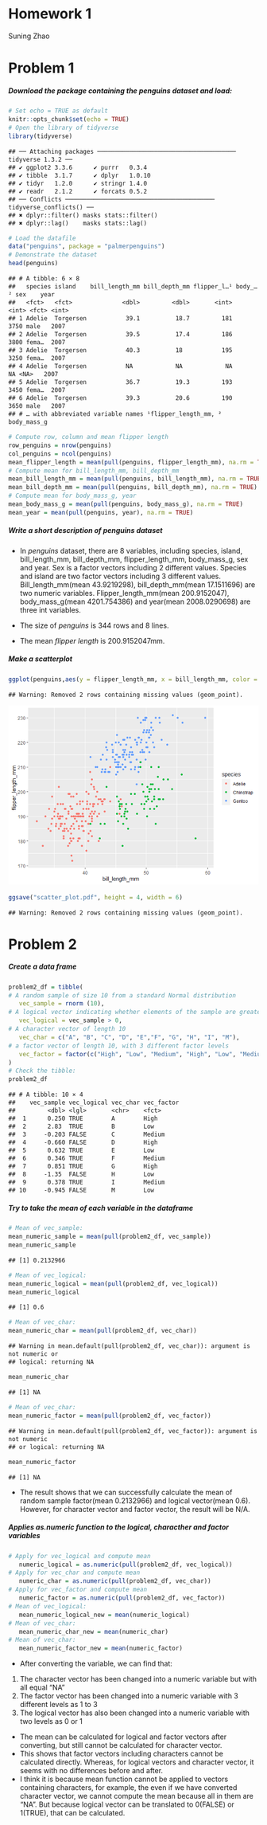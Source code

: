 Homework 1
================
Suning Zhao

# Problem 1

##### Download the package containing the penguins dataset and load:

``` r
# Set echo = TRUE as default
knitr::opts_chunk$set(echo = TRUE)
# Open the library of tidyverse
library(tidyverse)
```

    ## ── Attaching packages ─────────────────────────────────────── tidyverse 1.3.2 ──
    ## ✔ ggplot2 3.3.6      ✔ purrr   0.3.4 
    ## ✔ tibble  3.1.7      ✔ dplyr   1.0.10
    ## ✔ tidyr   1.2.0      ✔ stringr 1.4.0 
    ## ✔ readr   2.1.2      ✔ forcats 0.5.2 
    ## ── Conflicts ────────────────────────────────────────── tidyverse_conflicts() ──
    ## ✖ dplyr::filter() masks stats::filter()
    ## ✖ dplyr::lag()    masks stats::lag()

``` r
# Load the datafile
data("penguins", package = "palmerpenguins")
# Demonstrate the dataset
head(penguins)
```

    ## # A tibble: 6 × 8
    ##   species island    bill_length_mm bill_depth_mm flipper_l…¹ body_…² sex    year
    ##   <fct>   <fct>              <dbl>         <dbl>       <int>   <int> <fct> <int>
    ## 1 Adelie  Torgersen           39.1          18.7         181    3750 male   2007
    ## 2 Adelie  Torgersen           39.5          17.4         186    3800 fema…  2007
    ## 3 Adelie  Torgersen           40.3          18           195    3250 fema…  2007
    ## 4 Adelie  Torgersen           NA            NA            NA      NA <NA>   2007
    ## 5 Adelie  Torgersen           36.7          19.3         193    3450 fema…  2007
    ## 6 Adelie  Torgersen           39.3          20.6         190    3650 male   2007
    ## # … with abbreviated variable names ¹​flipper_length_mm, ²​body_mass_g

``` r
# Compute row, column and mean flipper length
row_penguins = nrow(penguins)
col_penguins = ncol(penguins)
mean_flipper_length = mean(pull(penguins, flipper_length_mm), na.rm = TRUE)
# Compute mean for bill_length_mm, bill_depth_mm
mean_bill_length_mm = mean(pull(penguins, bill_length_mm), na.rm = TRUE)
mean_bill_depth_mm = mean(pull(penguins, bill_depth_mm), na.rm = TRUE)
# Compute mean for body_mass_g, year
mean_body_mass_g = mean(pull(penguins, body_mass_g), na.rm = TRUE)
mean_year = mean(pull(penguins, year), na.rm = TRUE)
```

##### Write a short description of penguins dataset

-   In *penguins* dataset, there are 8 variables, including species,
    island, bill_length_mm, bill_depth_mm, flipper_length_mm,
    body_mass_g, sex and year. Sex is a factor vectors including 2
    different values. Species and island are two factor vectors
    including 3 different values. Bill_length_mm(mean 43.9219298),
    bill_depth_mm(mean 17.1511696) are two numeric variables.
    Flipper_length_mm(mean 200.9152047), body_mass_g(mean 4201.754386)
    and year(mean 2008.0290698) are three int variables.

-   The size of *penguins* is 344 rows and 8 lines.

-   The mean *flipper* *length* is 200.9152047mm.

##### Make a scatterplot

``` r
ggplot(penguins,aes(y = flipper_length_mm, x = bill_length_mm, color = species)) + geom_point()
```

    ## Warning: Removed 2 rows containing missing values (geom_point).

![](p8105_hw1_sz2957_files/figure-gfm/unnamed-chunk-2-1.png)<!-- -->

``` r
ggsave("scatter_plot.pdf", height = 4, width = 6)
```

    ## Warning: Removed 2 rows containing missing values (geom_point).

# Problem 2

##### Create a data frame

``` r
problem2_df = tibble(
# A random sample of size 10 from a standard Normal distribution
   vec_sample = rnorm (10),
# A logical vector indicating whether elements of the sample are greater than 0
   vec_logical = vec_sample > 0,
# A character vector of length 10
   vec_char = c("A", "B", "C", "D", "E","F", "G", "H", "I", "M"),
# a factor vector of length 10, with 3 different factor levels
   vec_factor = factor(c("High", "Low", "Medium", "High", "Low", "Medium","High", "Low", "Medium","Low"))
)
# Check the tibble:
problem2_df
```

    ## # A tibble: 10 × 4
    ##    vec_sample vec_logical vec_char vec_factor
    ##         <dbl> <lgl>       <chr>    <fct>     
    ##  1      0.250 TRUE        A        High      
    ##  2      2.83  TRUE        B        Low       
    ##  3     -0.203 FALSE       C        Medium    
    ##  4     -0.660 FALSE       D        High      
    ##  5      0.632 TRUE        E        Low       
    ##  6      0.346 TRUE        F        Medium    
    ##  7      0.851 TRUE        G        High      
    ##  8     -1.35  FALSE       H        Low       
    ##  9      0.378 TRUE        I        Medium    
    ## 10     -0.945 FALSE       M        Low

##### Try to take the mean of each variable in the dataframe

``` r
# Mean of vec_sample:
mean_numeric_sample = mean(pull(problem2_df, vec_sample))
mean_numeric_sample
```

    ## [1] 0.2132966

``` r
# Mean of vec_logical:
mean_numeric_logical = mean(pull(problem2_df, vec_logical))
mean_numeric_logical
```

    ## [1] 0.6

``` r
# Mean of vec_char:
mean_numeric_char = mean(pull(problem2_df, vec_char))
```

    ## Warning in mean.default(pull(problem2_df, vec_char)): argument is not numeric or
    ## logical: returning NA

``` r
mean_numeric_char 
```

    ## [1] NA

``` r
# Mean of vec_char:
mean_numeric_factor = mean(pull(problem2_df, vec_factor))
```

    ## Warning in mean.default(pull(problem2_df, vec_factor)): argument is not numeric
    ## or logical: returning NA

``` r
mean_numeric_factor
```

    ## [1] NA

-   The result shows that we can successfully calculate the mean of
    random sample factor(mean 0.2132966) and logical vector(mean 0.6).
    However, for character vector and factor vector, the result will be
    N/A.

##### Applies as.numeric function to the logical, characther and factor variables

``` r
# Apply for vec_logical and compute mean
   numeric_logical = as.numeric(pull(problem2_df, vec_logical))
# Apply for vec_char and compute mean
   numeric_char = as.numeric(pull(problem2_df, vec_char))
# Apply for vec_factor and compute mean
   numeric_factor = as.numeric(pull(problem2_df, vec_factor))
# Mean of vec_logical:
   mean_numeric_logical_new = mean(numeric_logical)
# Mean of vec_char:
   mean_numeric_char_new = mean(numeric_char)
# Mean of vec_char:
   mean_numeric_factor_new = mean(numeric_factor)
```

-   After converting the variable, we can find that:

1.  The character vector has been changed into a numeric variable but
    with all equal “NA”
2.  The factor vector has been changed into a numeric variable with 3
    different levels as 1 to 3
3.  The logical vector has also been changed into a numeric variable
    with two levels as 0 or 1

-   The mean can be calculated for logical and factor vectors after
    converting, but still cannot be calculated for character vector.
-   This shows that factor vectors including characters cannot be
    calculated directly. Whereas, for logical vectors and character
    vector, it seems with no differences before and after.
-   I think it is because mean function cannot be applied to vectors
    containing characters, for example, the even if we have converted
    character vector, we cannot compute the mean because all in them are
    “NA”. But because logical vector can be translated to 0(FALSE) or
    1(TRUE), that can be calculated.

